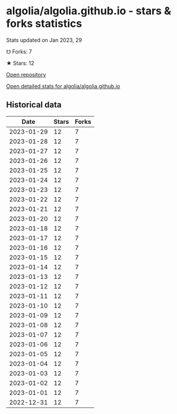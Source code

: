 # algolia/algolia.github.io - stars & forks statistics

Stats updated on Jan 2023, 29

☋ Forks: 7

★ Stars: 12

[Open repository](https://github.com/algolia/algolia.github.io)

[Open detailed stats for algolia/algolia.github.io](https://reviewgithub.com/rep/algolia/algolia.github.io)

## Historical data
| Date | Stars | Forks |
|------|-------|-------|
| 2023-01-29 | 12 | 7 | 
| 2023-01-28 | 12 | 7 | 
| 2023-01-27 | 12 | 7 | 
| 2023-01-26 | 12 | 7 | 
| 2023-01-25 | 12 | 7 | 
| 2023-01-24 | 12 | 7 | 
| 2023-01-23 | 12 | 7 | 
| 2023-01-22 | 12 | 7 | 
| 2023-01-21 | 12 | 7 | 
| 2023-01-20 | 12 | 7 | 
| 2023-01-18 | 12 | 7 | 
| 2023-01-17 | 12 | 7 | 
| 2023-01-16 | 12 | 7 | 
| 2023-01-15 | 12 | 7 | 
| 2023-01-14 | 12 | 7 | 
| 2023-01-13 | 12 | 7 | 
| 2023-01-12 | 12 | 7 | 
| 2023-01-11 | 12 | 7 | 
| 2023-01-10 | 12 | 7 | 
| 2023-01-09 | 12 | 7 | 
| 2023-01-08 | 12 | 7 | 
| 2023-01-07 | 12 | 7 | 
| 2023-01-06 | 12 | 7 | 
| 2023-01-05 | 12 | 7 | 
| 2023-01-04 | 12 | 7 | 
| 2023-01-03 | 12 | 7 | 
| 2023-01-02 | 12 | 7 | 
| 2023-01-01 | 12 | 7 | 
| 2022-12-31 | 12 | 7 | 

